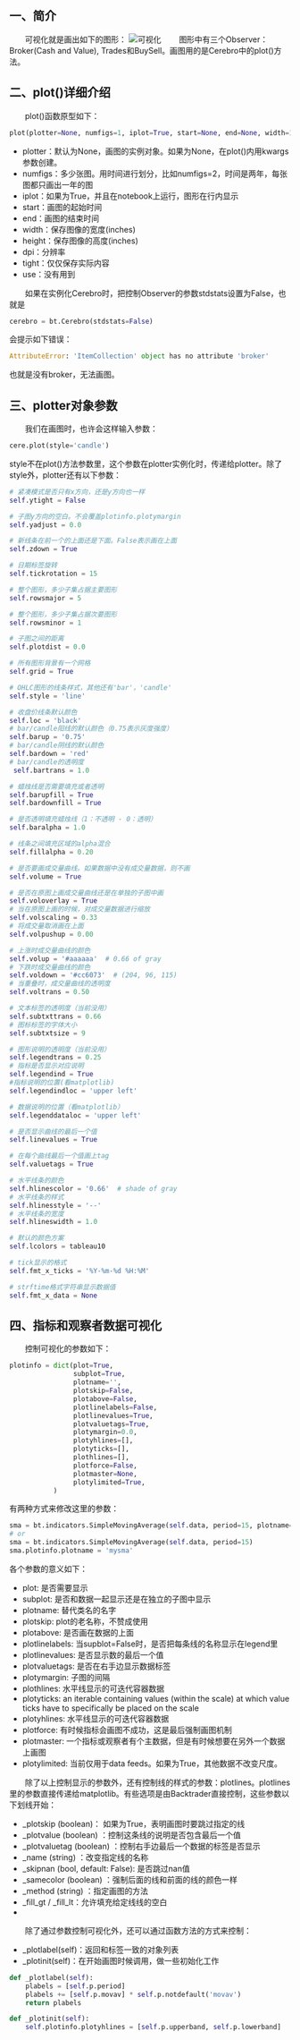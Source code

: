 ## 一、简介
&emsp;&emsp;可视化就是画出如下的图形：
![可视化](./Fig/10.png)
&emsp;&emsp;图形中有三个Observer：Broker(Cash and Value), Trades和BuySell。画图用的是Cerebro中的plot()方法。

## 二、plot()详细介绍
&emsp;&emsp;plot()函数原型如下：
```python
plot(plotter=None, numfigs=1, iplot=True, start=None, end=None, width=16, height=9, dpi=300, tight=True, use=None, **kwargs)
```
- plotter：默认为None，画图的实例对象。如果为None，在plot()内用kwargs参数创建。
- numfigs：多少张图。用时间进行划分，比如numfigs=2，时间是两年，每张图都只画出一年的图
- iplot：如果为True，并且在notebook上运行，图形在行内显示
- start：画图的起始时间
- end：画图的结束时间
- width：保存图像的宽度(inches)
- height：保存图像的高度(inches)
- dpi：分辨率
- tight：仅仅保存实际内容
- use：没有用到

&emsp;&emsp;如果在实例化Cerebro时，把控制Observer的参数stdstats设置为False，也就是
```python
cerebro = bt.Cerebro(stdstats=False)
```
会提示如下错误：
```python
AttributeError: 'ItemCollection' object has no attribute 'broker'
```
也就是没有broker，无法画图。

## 三、plotter对象参数
&emsp;&emsp;我们在画图时，也许会这样输入参数：
```python
cere.plot(style='candle')
```
style不在plot()方法参数里，这个参数在plotter实例化时，传递给plotter。除了style外，plotter还有以下参数：
```python
# 紧凑模式是否只有x方向，还是y方向也一样
self.ytight = False

# 子图y方向的空白。不会覆盖plotinfo.plotymargin
self.yadjust = 0.0

# 新线条在前一个的上面还是下面。False表示画在上面
self.zdown = True

# 日期标签旋转
self.tickrotation = 15

# 整个图形，多少子集占据主要图形
self.rowsmajor = 5

# 整个图形，多少子集占据次要图形
self.rowsminor = 1

# 子图之间的距离
self.plotdist = 0.0

# 所有图形背景有一个网格
self.grid = True

# OHLC图形的线条样式，其他还有'bar'，'candle'
self.style = 'line'

# 收盘价线条默认颜色
self.loc = 'black'
# bar/candle阳线的默认颜色（0.75表示灰度强度）
self.barup = '0.75'
# bar/candle阴线的默认颜色
self.bardown = 'red'
# bar/candle的透明度
 self.bartrans = 1.0

# 蜡烛线是否需要填充或者透明
self.barupfill = True
self.bardownfill = True

# 是否透明填充蜡烛线（1：不透明 - 0：透明）
self.baralpha = 1.0

# 线条之间填充区域的alpha混合
self.fillalpha = 0.20

# 是否要画成交量曲线。如果数据中没有成交量数据，则不画
self.volume = True

# 是否在原图上画成交量曲线还是在单独的子图中画
self.voloverlay = True
# 当在原图上画的时候，对成交量数据进行缩放
self.volscaling = 0.33
# 将成交量取消画在上面
self.volpushup = 0.00

# 上涨时成交量曲线的颜色
self.volup = '#aaaaaa'  # 0.66 of gray
# 下跌时成交量曲线的颜色
self.voldown = '#cc6073'  # (204, 96, 115)
# 当重叠时，成交量曲线的透明度
self.voltrans = 0.50

# 文本标签的透明度（当前没用）
self.subtxttrans = 0.66
# 图标标签的字体大小
self.subtxtsize = 9

# 图形说明的透明度（当前没用）
self.legendtrans = 0.25
# 指标是否显示对应说明
self.legendind = True
#指标说明的位置(看matplotlib)
self.legendindloc = 'upper left'

# 数据说明的位置（看matplotlib）
self.legenddataloc = 'upper left'

# 是否显示曲线的最后一个值        
self.linevalues = True

# 在每个曲线最后一个值画上tag
self.valuetags = True

# 水平线条的颜色
self.hlinescolor = '0.66'  # shade of gray
# 水平线条的样式
self.hlinesstyle = '--'
# 水平线条的宽度
self.hlineswidth = 1.0

# 默认的颜色方案
self.lcolors = tableau10

# tick显示的格式
self.fmt_x_ticks = '%Y-%m-%d %H:%M'

# strftime格式字符串显示数据值
self.fmt_x_data = None
```
## 四、指标和观察者数据可视化
&emsp;&emsp;控制可视化的参数如下：
```python
plotinfo = dict(plot=True,
                subplot=True,
                plotname='',
                plotskip=False,
                plotabove=False,
                plotlinelabels=False,
                plotlinevalues=True,
                plotvaluetags=True,
                plotymargin=0.0,
                plotyhlines=[],
                plotyticks=[],
                plothlines=[],
                plotforce=False,
                plotmaster=None,
                plotylimited=True,
           )
```
有两种方式来修改这里的参数：
```python
sma = bt.indicators.SimpleMovingAverage(self.data, period=15, plotname='mysma')
# or
sma = bt.indicators.SimpleMovingAverage(self.data, period=15)
sma.plotinfo.plotname = 'mysma'
```
各个参数的意义如下：  
- plot: 是否需要显示
- subplot: 是否和数据一起显示还是在独立的子图中显示
- plotname: 替代类名的名字
- plotskip: plot的老名称，不赞成使用
- plotabove: 是否画在数据的上面
- plotlinelabels: 当supblot=False时，是否把每条线的名称显示在legend里
- plotlinevalues: 是否显示数的最后一个值
- plotvaluetags: 是否在右手边显示数据标签
- plotymargin: 子图的间隔
- plothlines: 水平线显示的可迭代容器数据
- plotyticks: an iterable containing values (within the scale) at which value ticks have to specifically be placed on the scale
- plotyhlines: 水平线显示的可迭代容器数据
- plotforce: 有时候指标会画图不成功，这是最后强制画图机制
- plotmaster: 一个指标或观察者有个主数据，但是有时候想要在另外一个数据上画图
- plotylimited: 当前仅用于data feeds。如果为True，其他数据不改变尺度。  

&emsp;&emsp;除了以上控制显示的参数外，还有控制线的样式的参数：plotlines。plotlines里的参数直接传递给matplotlib。有些选项是由Backtrader直接控制，这些参数以下划线开始：
- _plotskip (boolean)： 如果为True，表明画图时要跳过指定的线
- _plotvalue (boolean) ：控制这条线的说明是否包含最后一个值
- _plotvaluetag (boolean) ：控制右手边最后一个数据的标签是否显示
- _name (string) ：改变指定线的名称
- _skipnan (bool, default: False): 是否跳过nan值
- _samecolor (boolean) ：强制后面的线和前面的线的颜色一样
- _method (string) ：指定画图的方法
- _fill_gt / _fill_lt：允许填充给定线线的空白
- 
&emsp;&emsp;除了通过参数控制可视化外，还可以通过函数方法的方式来控制：
- _plotlabel(self)：返回和标签一致的对象列表
- _plotinit(self)：在开始画图时候调用，做一些初始化工作

```python
def _plotlabel(self):
    plabels = [self.p.period]
    plabels += [self.p.movav] * self.p.notdefault('movav')
    return plabels

def _plotinit(self):
    self.plotinfo.plotyhlines = [self.p.upperband, self.p.lowerband]
```



